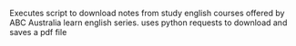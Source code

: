 Executes script to download notes from study english courses offered by ABC Australia learn english series.
uses python requests to download and saves a pdf file